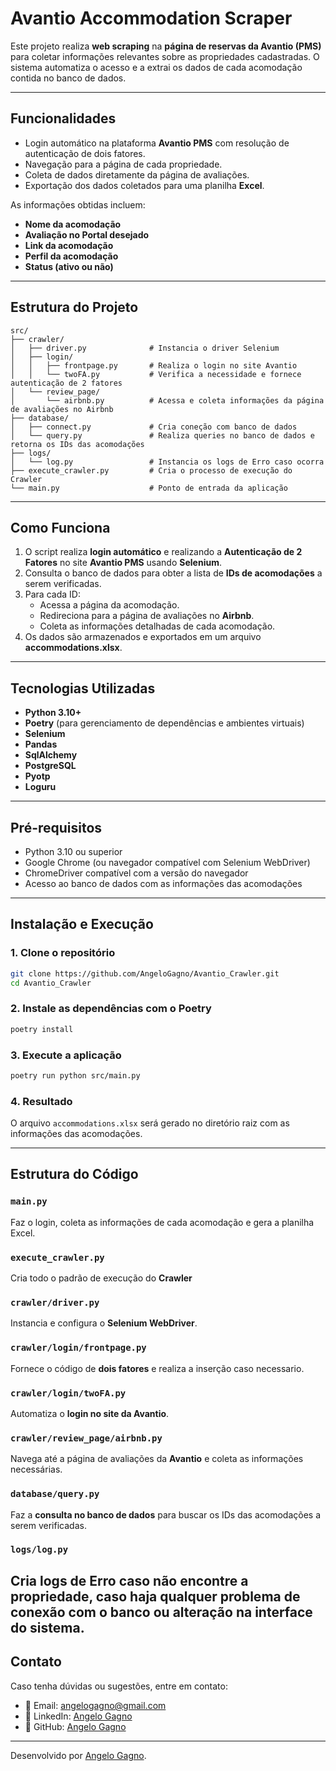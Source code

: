 # Avantio Accommodation Scraper

Este projeto realiza **web scraping** na **página de reservas da Avantio (PMS)** para coletar informações relevantes sobre as propriedades cadastradas. O sistema automatiza o acesso e a extrai os dados de cada acomodação contida no banco de dados.

---

## Funcionalidades

- Login automático na plataforma **Avantio PMS** com resolução de autenticação de dois fatores.
- Navegação para a página de cada propriedade.
- Coleta de dados diretamente da página de avaliações.
- Exportação dos dados coletados para uma planilha **Excel**.

As informações obtidas incluem:

- **Nome da acomodação**
- **Avaliação no Portal desejado**
- **Link da acomodação**  
- **Perfil da acomodação**  
- **Status (ativo ou não)**  

---

##  Estrutura do Projeto

```
src/
├── crawler/
│   ├── driver.py              # Instancia o driver Selenium
│   ├── login/
│   │   ├── frontpage.py       # Realiza o login no site Avantio
│   │   └── twoFA.py           # Verifica a necessidade e fornece autenticação de 2 fatores
│   └── review_page/
│       └── airbnb.py          # Acessa e coleta informações da página de avaliações no Airbnb
├── database/
│   ├── connect.py             # Cria coneção com banco de dados
│   └── query.py               # Realiza queries no banco de dados e retorna os IDs das acomodações
├── logs/
│   └── log.py                 # Instancia os logs de Erro caso ocorra
├── execute_crawler.py         # Cria o processo de execução do Crawler
└── main.py                    # Ponto de entrada da aplicação
```

---

##  Como Funciona

1. O script realiza **login automático** e realizando a **Autenticação de 2 Fatores** no site **Avantio PMS** usando **Selenium**.
2. Consulta o banco de dados para obter a lista de **IDs de acomodações** a serem verificadas.
3. Para cada ID:
   - Acessa a página da acomodação.
   - Redireciona para a página de avaliações no **Airbnb**.
   - Coleta as informações detalhadas de cada acomodação.
4. Os dados são armazenados e exportados em um arquivo **accommodations.xlsx**.

---

## Tecnologias Utilizadas

- **Python 3.10+**
- **Poetry** (para gerenciamento de dependências e ambientes virtuais)
- **Selenium**  
- **Pandas**  
- **SqlAlchemy**
- **PostgreSQL**
- **Pyotp**
- **Loguru**
---

## Pré-requisitos

- Python 3.10 ou superior
- Google Chrome (ou navegador compatível com Selenium WebDriver)
- ChromeDriver compatível com a versão do navegador
- Acesso ao banco de dados com as informações das acomodações

---

## Instalação e Execução

### 1. Clone o repositório
```bash
git clone https://github.com/AngeloGagno/Avantio_Crawler.git
cd Avantio_Crawler
```

### 2. Instale as dependências com o Poetry
```bash
poetry install
```

### 3. Execute a aplicação
```bash
poetry run python src/main.py
```

### 4. Resultado
O arquivo `accommodations.xlsx` será gerado no diretório raiz com as informações das acomodações.

---

## Estrutura do Código

### `main.py`

Faz o login, coleta as informações de cada acomodação e gera a planilha Excel.

### `execute_crawler.py`

Cria todo o padrão de execução do **Crawler**

### `crawler/driver.py`

Instancia e configura o **Selenium WebDriver**.

### `crawler/login/frontpage.py`

Fornece o código de **dois fatores** e realiza a inserção caso necessario.

### `crawler/login/twoFA.py`

Automatiza o **login no site da Avantio**.

### `crawler/review_page/airbnb.py`

Navega até a página de avaliações da **Avantio** e coleta as informações necessárias.

### `database/query.py`

Faz a **consulta no banco de dados** para buscar os IDs das acomodações a serem verificadas.

### `logs/log.py`

Cria **logs de Erro** caso não encontre a propriedade, caso haja qualquer problema de conexão com o banco ou alteração na interface do sistema.
---
## Contato

Caso tenha dúvidas ou sugestões, entre em contato:

- 📧 Email: angelogagno@gmail.com
- 🔗 LinkedIn: [Angelo Gagno](https://www.linkedin.com/in/angelogagno)
- 🐙 GitHub: [Angelo Gagno](https://github.com/angelogagno)

---

Desenvolvido por [Angelo Gagno](https://github.com/angelogagno).